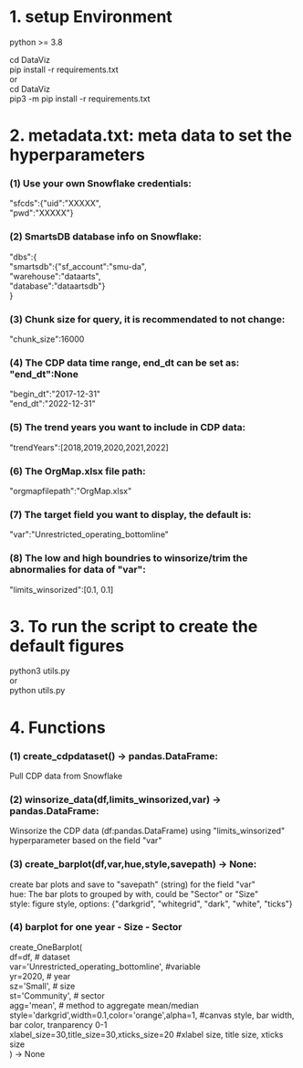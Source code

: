 # 1. setup Environment
python >= 3.8  
  
cd DataViz  
pip install -r requirements.txt  
or   
cd DataViz  
pip3 -m pip install -r requirements.txt  
  
  
# 2. metadata.txt: meta data to set the hyperparameters
### (1) Use your own Snowflake credentials:  
"sfcds":{"uid":"XXXXX",  
         "pwd":"XXXXX"}  
  
### (2) SmartsDB database info on Snowflake:  
"dbs":{  
        "smartsdb":{"sf_account":"smu-da",  
                    "warehouse":"dataarts",  
                    "database":"dataartsdb"}  
      }  
  
### (3) Chunk size for query, it is recommendated to not change:  
"chunk_size":16000  
  
### (4) The CDP data time range, end_dt can be set as: "end_dt":None  
"begin_dt":"2017-12-31"  
"end_dt":"2022-12-31"  
  
### (5) The trend years you want to include in CDP data:  
"trendYears":[2018,2019,2020,2021,2022]  
  
### (6) The OrgMap.xlsx file path:  
"orgmapfilepath":"OrgMap.xlsx"  
  
### (7) The target field you want to display, the default is:  
"var":"Unrestricted_operating_bottomline"  
  
### (8) The low and high boundries to winsorize/trim the abnormalies for data of "var":  
"limits_winsorized":[0.1, 0.1]  
  
  
# 3. To run the script to create the default figures
python3 utils.py  
or  
python utils.py  
  
  
# 4. Functions
### (1) create_cdpdataset() -> pandas.DataFrame:
Pull CDP data from Snowflake  
  
### (2) winsorize_data(df,limits_winsorized,var) -> pandas.DataFrame:  
Winsorize the CDP data (df:pandas.DataFrame) using "limits_winsorized" hyperparameter based on the field "var"  
  
### (3) create_barplot(df,var,hue,style,savepath) -> None:  
create bar plots and save to "savepath" (string) for the field "var"  
hue: The bar plots to grouped by with, could be "Sector" or "Size"  
style: figure style, options: {"darkgrid", "whitegrid", "dark", "white", "ticks"}  

### (4) barplot for one year - Size - Sector
create_OneBarplot(  
df=df, # dataset  
var='Unrestricted_operating_bottomline', #variable  
yr=2020, # year  
sz='Small', # size  
st='Community', # sector  
agg='mean', # method to aggregate mean/median  
style='darkgrid',width=0.1,color='orange',alpha=1, #canvas style, bar width, bar color, tranparency 0-1  
xlabel_size=30,title_size=30,xticks_size=20 #xlabel size, title size, xticks size  
) -> None  

